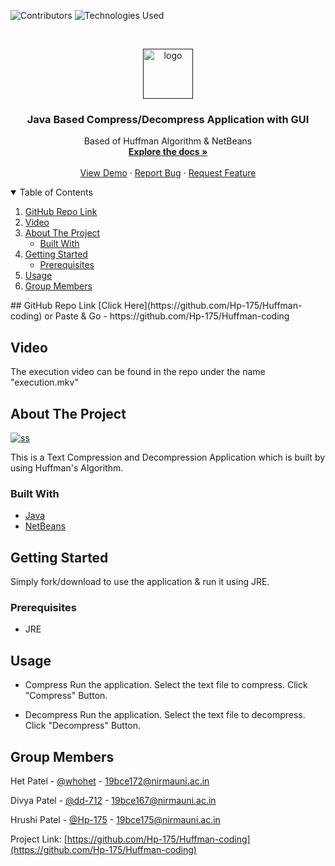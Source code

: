 
<!--
*** Thanks for checking out the Best-README-Template. If you have a suggestion
*** that would make this better, please fork the repo and create a pull request
*** or simply open an issue with the tag "enhancement".
*** Thanks again! Now go create something AMAZING! :D
-->



<!-- PROJECT SHIELDS -->
<!--
*** I'm using markdown "reference style" links for readability.
*** Reference links are enclosed in brackets [ ] instead of parentheses ( ).
*** See the bottom of this document for the declaration of the reference variables
*** for contributors-url, forks-url, etc. This is an optional, concise syntax you may use.
*** https://www.markdownguide.org/basic-syntax/#reference-style-links
-->
![Contributors][contributors-shield]
![Technologies Used][t-s]


<!-- PROJECT LOGO -->
<br />
<p align="center">
<a href=""><img src="https://i.ibb.co/rvbdVm7/logo.png" alt="logo"  width="80" height="80"></a>
  

  <h3 align="center">Java Based Compress/Decompress Application with GUI</h3>

  <p align="center">
    Based of Huffman Algorithm & NetBeans
    <br />
    <a href="https://github.com/Hp-175/Huffman-coding"><strong>Explore the docs »</strong></a>
    <br />
    <br />
    <a href="https://github.com/Hp-175/Huffman-coding">View Demo</a>
    ·
    <a href="https://github.com/Hp-175/Huffman-coding/issues">Report Bug</a>
    ·
    <a href="https://github.com/Hp-175/Huffman-coding/issues">Request Feature</a>
  </p>
</p>



<!-- TABLE OF CONTENTS -->
<details open="open">
  <summary>Table of Contents</summary>
  <ol>
    <li><a href="#github-repo-link">GitHub Repo Link</a></li>
	<li><a href="#video">Video</a></li>
    <li>
      <a href="#about-the-project">About The Project</a>
      <ul>
        <li><a href="#built-with">Built With</a></li>
      </ul>
    </li>
    <li>
      <a href="#getting-started">Getting Started</a>
      <ul>
        <li><a href="#prerequisites">Prerequisites</a></li>
      </ul>
    </li>
    <li><a href="#usage">Usage</a></li>
    <li><a href="#group-members">Group Members</a></li>
  </ol>
</details>
## GitHub Repo Link
[Click Here](https://github.com/Hp-175/Huffman-coding)
or
Paste & Go - https://github.com/Hp-175/Huffman-coding 

<!-- Video -->
## Video


The execution video can be found in the repo under the name "execution.mkv"


<!-- ABOUT THE PROJECT -->
## About The Project

<a href="https://imgbb.com/"><img src="https://i.ibb.co/ZTxW3H1/ss.png" alt="ss" border="0"></a>

This is a Text Compression and Decompression Application which is built by using Huffman's Algorithm.

### Built With


* [Java](https://www.java.com/en/)
* [NetBeans](https://netbeans.org/)



<!-- GETTING STARTED -->
## Getting Started

Simply fork/download to use the application & run it using JRE.

### Prerequisites

* JRE

<!-- USAGE EXAMPLES -->
## Usage

* Compress
Run the application.
Select the text file to compress.
Click "Compress" Button.


* Decompress
Run the application.
Select the text file to decompress.
Click "Decompress" Button.





<!-- CONTACT -->
## Group Members

Het Patel - [@whohet](https://github.com/whohet) - 19bce172@nirmauni.ac.in

Divya Patel - [@dd-712](https://github.com/dd-712) - 19bce167@nirmauni.ac.in

Hrushi Patel - [@Hp-175](https://github.com/Hp-175) - 19bce175@nirmauni.ac.in

Project Link: [https://github.com/Hp-175/Huffman-coding](https://github.com/Hp-175/Huffman-coding)





[contributors-shield]: https://img.shields.io/github/contributors/Hp-175/Huffman-coding
[contributors-url]: https://github.com/othneildrew/Best-README-Template/graphs/contributors
[t-s]: https://img.shields.io/badge/Java-Netbeans-blue

